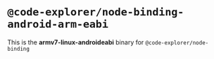 # `@code-explorer/node-binding-android-arm-eabi`

This is the **armv7-linux-androideabi** binary for `@code-explorer/node-binding`
